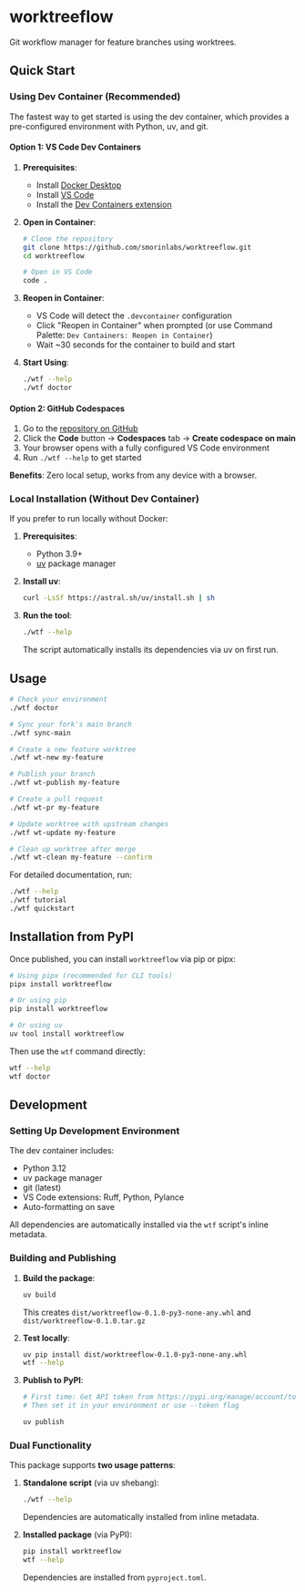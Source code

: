 # worktreeflow

Git workflow manager for feature branches using worktrees.

## Quick Start

### Using Dev Container (Recommended)

The fastest way to get started is using the dev container, which provides a pre-configured environment with Python, uv, and git.

#### Option 1: VS Code Dev Containers

1. **Prerequisites**:
   - Install [Docker Desktop](https://www.docker.com/products/docker-desktop/)
   - Install [VS Code](https://code.visualstudio.com/)
   - Install the [Dev Containers extension](https://marketplace.visualstudio.com/items?itemName=ms-vscode-remote.remote-containers)

2. **Open in Container**:
   ```bash
   # Clone the repository
   git clone https://github.com/smorinlabs/worktreeflow.git
   cd worktreeflow

   # Open in VS Code
   code .
   ```

3. **Reopen in Container**:
   - VS Code will detect the `.devcontainer` configuration
   - Click "Reopen in Container" when prompted (or use Command Palette: `Dev Containers: Reopen in Container`)
   - Wait ~30 seconds for the container to build and start

4. **Start Using**:
   ```bash
   ./wtf --help
   ./wtf doctor
   ```

#### Option 2: GitHub Codespaces

1. Go to the [repository on GitHub](https://github.com/smorinlabs/worktreeflow)
2. Click the **Code** button → **Codespaces** tab → **Create codespace on main**
3. Your browser opens with a fully configured VS Code environment
4. Run `./wtf --help` to get started

**Benefits**: Zero local setup, works from any device with a browser.

### Local Installation (Without Dev Container)

If you prefer to run locally without Docker:

1. **Prerequisites**:
   - Python 3.9+
   - [uv](https://docs.astral.sh/uv/) package manager

2. **Install uv**:
   ```bash
   curl -LsSf https://astral.sh/uv/install.sh | sh
   ```

3. **Run the tool**:
   ```bash
   ./wtf --help
   ```

   The script automatically installs its dependencies via uv on first run.

## Usage

```bash
# Check your environment
./wtf doctor

# Sync your fork's main branch
./wtf sync-main

# Create a new feature worktree
./wtf wt-new my-feature

# Publish your branch
./wtf wt-publish my-feature

# Create a pull request
./wtf wt-pr my-feature

# Update worktree with upstream changes
./wtf wt-update my-feature

# Clean up worktree after merge
./wtf wt-clean my-feature --confirm
```

For detailed documentation, run:
```bash
./wtf --help
./wtf tutorial
./wtf quickstart
```

## Installation from PyPI

Once published, you can install `worktreeflow` via pip or pipx:

```bash
# Using pipx (recommended for CLI tools)
pipx install worktreeflow

# Or using pip
pip install worktreeflow

# Or using uv
uv tool install worktreeflow
```

Then use the `wtf` command directly:
```bash
wtf --help
wtf doctor
```

## Development

### Setting Up Development Environment

The dev container includes:
- Python 3.12
- uv package manager
- git (latest)
- VS Code extensions: Ruff, Python, Pylance
- Auto-formatting on save

All dependencies are automatically installed via the `wtf` script's inline metadata.

### Building and Publishing

1. **Build the package**:
   ```bash
   uv build
   ```
   This creates `dist/worktreeflow-0.1.0-py3-none-any.whl` and `dist/worktreeflow-0.1.0.tar.gz`

2. **Test locally**:
   ```bash
   uv pip install dist/worktreeflow-0.1.0-py3-none-any.whl
   wtf --help
   ```

3. **Publish to PyPI**:
   ```bash
   # First time: Get API token from https://pypi.org/manage/account/token/
   # Then set it in your environment or use --token flag

   uv publish
   ```

### Dual Functionality

This package supports **two usage patterns**:

1. **Standalone script** (via uv shebang):
   ```bash
   ./wtf --help
   ```
   Dependencies are automatically installed from inline metadata.

2. **Installed package** (via PyPI):
   ```bash
   pip install worktreeflow
   wtf --help
   ```
   Dependencies are installed from `pyproject.toml`.

